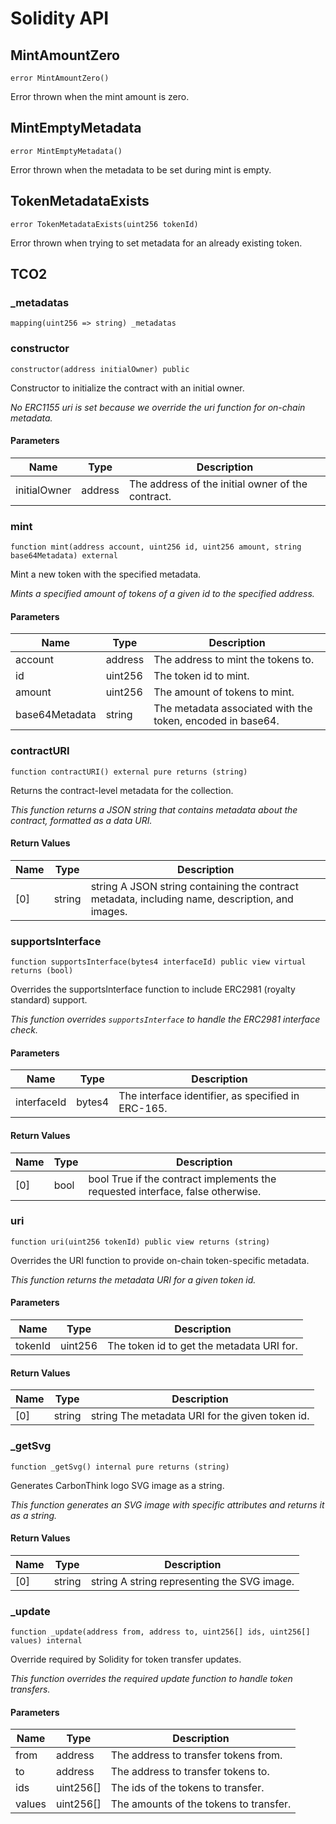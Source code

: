 # Solidity API

## MintAmountZero

```solidity
error MintAmountZero()
```

Error thrown when the mint amount is zero.

## MintEmptyMetadata

```solidity
error MintEmptyMetadata()
```

Error thrown when the metadata to be set during mint is empty.

## TokenMetadataExists

```solidity
error TokenMetadataExists(uint256 tokenId)
```

Error thrown when trying to set metadata for an already existing token.

## TCO2

### _metadatas

```solidity
mapping(uint256 => string) _metadatas
```

### constructor

```solidity
constructor(address initialOwner) public
```

Constructor to initialize the contract with an initial owner.

_No ERC1155 uri is set because we override the uri function for on-chain metadata._

#### Parameters

| Name | Type | Description |
| ---- | ---- | ----------- |
| initialOwner | address | The address of the initial owner of the contract. |

### mint

```solidity
function mint(address account, uint256 id, uint256 amount, string base64Metadata) external
```

Mint a new token with the specified metadata.

_Mints a specified amount of tokens of a given id to the specified address._

#### Parameters

| Name | Type | Description |
| ---- | ---- | ----------- |
| account | address | The address to mint the tokens to. |
| id | uint256 | The token id to mint. |
| amount | uint256 | The amount of tokens to mint. |
| base64Metadata | string | The metadata associated with the token, encoded in base64. |

### contractURI

```solidity
function contractURI() external pure returns (string)
```

Returns the contract-level metadata for the collection.

_This function returns a JSON string that contains metadata about the contract, formatted as a data URI._

#### Return Values

| Name | Type | Description |
| ---- | ---- | ----------- |
| [0] | string | string A JSON string containing the contract metadata, including name, description, and images. |

### supportsInterface

```solidity
function supportsInterface(bytes4 interfaceId) public view virtual returns (bool)
```

Overrides the supportsInterface function to include ERC2981 (royalty standard) support.

_This function overrides `supportsInterface` to handle the ERC2981 interface check._

#### Parameters

| Name | Type | Description |
| ---- | ---- | ----------- |
| interfaceId | bytes4 | The interface identifier, as specified in ERC-165. |

#### Return Values

| Name | Type | Description |
| ---- | ---- | ----------- |
| [0] | bool | bool True if the contract implements the requested interface, false otherwise. |

### uri

```solidity
function uri(uint256 tokenId) public view returns (string)
```

Overrides the URI function to provide on-chain token-specific metadata.

_This function returns the metadata URI for a given token id._

#### Parameters

| Name | Type | Description |
| ---- | ---- | ----------- |
| tokenId | uint256 | The token id to get the metadata URI for. |

#### Return Values

| Name | Type | Description |
| ---- | ---- | ----------- |
| [0] | string | string The metadata URI for the given token id. |

### _getSvg

```solidity
function _getSvg() internal pure returns (string)
```

Generates CarbonThink logo SVG image as a string.

_This function generates an SVG image with specific attributes and returns it as a string._

#### Return Values

| Name | Type | Description |
| ---- | ---- | ----------- |
| [0] | string | string A string representing the SVG image. |

### _update

```solidity
function _update(address from, address to, uint256[] ids, uint256[] values) internal
```

Override required by Solidity for token transfer updates.

_This function overrides the required update function to handle token transfers._

#### Parameters

| Name | Type | Description |
| ---- | ---- | ----------- |
| from | address | The address to transfer tokens from. |
| to | address | The address to transfer tokens to. |
| ids | uint256[] | The ids of the tokens to transfer. |
| values | uint256[] | The amounts of the tokens to transfer. |


